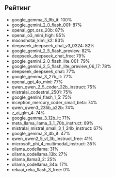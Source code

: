 ## Рейтинг

- google_gemma_3_9b_it: 100%
- google_gemini_2_0_flash_001: 87%
- openai_gpt_oss_20b: 87%
- openai_o3_mini_high: 85%
- moonshotai_kimi_k2: 83%
- deepseek_deepseek_chat_v3_0324: 82%
- google_gemini_2_5_flash_preview: 82%
- deepseek_deepseek_chat_free: 79%
- google_gemini_2_0_flash_lite_001: 79%
- google_gemini_2_5_flash_lite_preview_06_17: 78%
- deepseek_deepseek_chat: 77%
- google_gemma_3_27b_it: 77%
- openai_gpt_4o_mini: 77%
- qwen_qwen_2_5_coder_32b_instruct: 75%
- mistralai_codestral_2501: 75%
- google_gemini_flash_1_5: 75%
- inception_mercury_coder_small_beta: 74%
- qwen_qwen3_235b_a22b: 74%
- z_ai_glm_4: 74%
- google_gemma_3_12b_it: 71%
- meta_llama_llama_3_1_70b_instruct: 69%
- mistralai_mistral_small_3_1_24b_instruct: 67%
- google_gemma_3_4b_it: 47%
- qwen_qwen2_5_vl_3b_instruct_free: 41%
- microsoft_phi_4_multimodal_instruct: 35%
- ollama_codellama: 31%
- ollama_codellama_13b: 27%
- ollama_llama3_2: 25%
- ollama_codellama_34b: 17%
- rekaai_reka_flash_3_free: 0%
